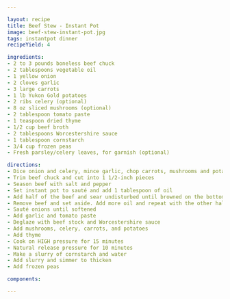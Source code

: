 ```yaml
---

layout: recipe
title: Beef Stew - Instant Pot
image: beef-stew-instant-pot.jpg
tags: instantpot dinner
recipeYield: 4

ingredients:
- 2 to 3 pounds boneless beef chuck
- 2 tablespoons vegetable oil
- 1 yellow onion
- 2 cloves garlic
- 3 large carrots
- 1 lb Yukon Gold potatoes
- 2 ribs celery (optional)
- 8 oz sliced mushrooms (optional)
- 2 tablespoon tomato paste
- 1 teaspoon dried thyme
- 1/2 cup beef broth
- 2 tablespoons Worcestershire sauce
- 1 tablespoon cornstarch
- 3/4 cup frozen peas
- Fresh parsley/celery leaves, for garnish (optional)

directions:
- Dice onion and celery, mince garlic, chop carrots, mushrooms and potatoes
- Trim beef chuck and cut into 1 1/2-inch pieces
- Season beef with salt and pepper
- Set instant pot to sauté and add 1 tablespoon of oil
- Add half of the beef and sear undisturbed until browned on the bottom, 7 to 10 minutes
- Remove beef and set aside. Add more oil and repeat with the other half of the beef
- Sauté onions until softened
- Add garlic and tomato paste
- Deglaze with beef stock and Worcestershire sauce
- Add mushrooms, celery, carrots, and potatoes
- Add thyme
- Cook on HIGH pressure for 15 minutes
- Natural release pressure for 10 minutes
- Make a slurry of cornstarch and water
- Add slurry and simmer to thicken
- Add frozen peas

components:

---
```

